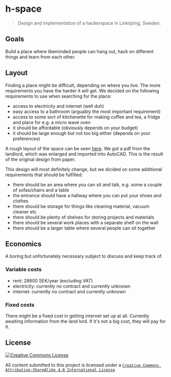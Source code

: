 # h-space

> Design and implementation of a hackerspace in Linköping, Sweden.

## Goals

Build a place where likeminded people can hang out, hack on different things and learn from each other.

## Layout

Finding a place might be difficult, depending on where you live. The more requirements you have the harder it will get. We decided on the following requirements to use when searching for the place:

* access to electricity and internet (well duh)
* easy access to a bathroom (arguably the most important requirement)
* access to some sort of kitchenette for making coffee and tea, a fridge and place for e.g. a micro wave oven
* it should be affordable (obviously depends on your budget)
* it should be large enough but not too big either (depends on your preferences)

A rough layout of the space can be seen [here](layout.png). We got a pdf from the landlord, which was enlarged and imported into AutoCAD. This is the result of the original design from paper.

This design will most definitely change, but we dicided on some additional requirements that should be fulfilled:

* there should be an area where you can sit and talk, e.g. some a couple of sofas/chairs and a table
* the entrance should have a hallway where you can put your shoes and clothes
* there should be storage for things like cleaning material, vacuum cleaner etc
* there should be plenty of shelves for storing projects and materials
* there should be several work places with a separate shelf on the wall
* there should be a larger table where several people can sit together

## Economics

A boring but unfortunately necessary subject to discuss and keep track of.

### Variable costs

* rent: 28800 SEK/year (excluding VAT)
* electricity: currently no contract and currently unknown
* internet: currently no contract and currently unknown

### Fixed costs

There might be a fixed cost in getting internet set up at all. Currently awaiting information from the land lord. If it's not a big cost, they will pay for it.

## License

<a rel="license" href="https://creativecommons.org/licenses/by-sa/4.0/"><img alt="Creative Commons License" style="border-width:0" src="https://i.creativecommons.org/l/by-sa/4.0/88x31.png" /></a>

All content submitted to this project is licensed under a [`Creative Commons Attribution-ShareAlike 4.0 International License`](https://creativecommons.org/licenses/by-sa/4.0/)
